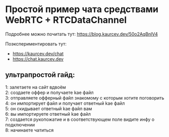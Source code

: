 # Простой пример чата средствами WebRTC + RTCDataChannel

Подробнее можно почитать тут: https://blog.kaurcev.dev/50o2AqBnlV4

Поэкспериментировать тут:
- https://kaurcev.dev/chat
- https://chat.kaurcev.dev

## ультрапростой гайд:
1: залетаете на сайт вдвоём  
2: создаете оффер и получаете kae файл  
3: отправляете офферный файл знакомому с которым хотите поговорить  
4: он импортирует файл и получает ответный kae файл  
5: он скидывает ответный kae файл вам  
6: вы импортируете ответный kae файл  
7: создается рукопожатие и в соответствующем поле видите инфу о подключении  
8: начинаете чатиться  
